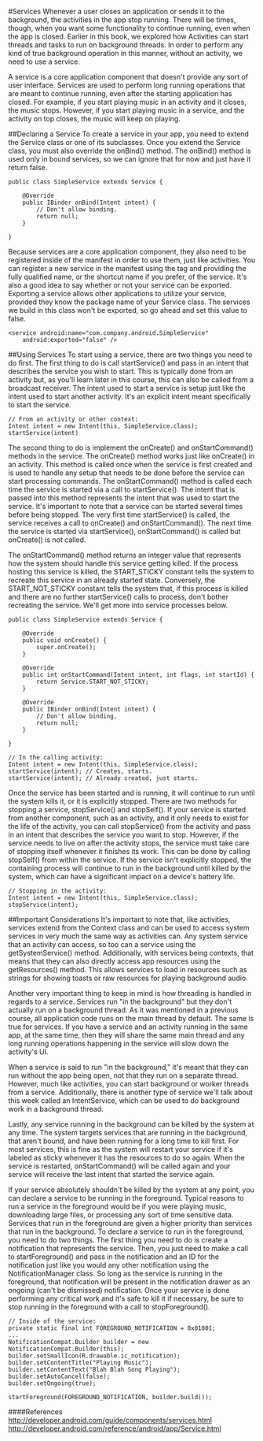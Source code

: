 #Services
Whenever a user closes an application or sends it to the background, the activities in the app stop running. There will be times, though, when you want some functionality to continue running, even when the app is closed. Earlier in this book, we explored how Activities can start threads and tasks to run on background threads. In order to perform any kind of true background operation in this manner, without an activity, we need to use a service.

A service is a core application component that doesn't provide any sort of user interface. Services are used to perform long running operations that are meant to continue running, even after the starting application has closed. For example, if you start playing music in an activity and it closes, the music stops. However, if you start playing music in a service, and the activity on top closes, the music will keep on playing.

##Declaring a Service
To create a service in your app, you need to extend the Service class or one of its subclasses. Once you extend the Service class, you must also override the onBind() method. The onBind() method is used only in bound services, so we can ignore that for now and just have it return false.

```
public class SimpleService extends Service {
 
	@Override
	public IBinder onBind(Intent intent) {
		// Don't allow binding.
		return null;
	}
 
}
```

Because services are a core application component, they also need to be registered inside of the manifest in order to use them, just like activities. You can register a new service in the manifest using the <service> tag and providing the fully qualified name, or the shortcut name if you prefer, of the service. It's also a good idea to say whether or not your service can be exported. Exporting a service allows other applications to utilize your service, provided they know the package name of your Service class. The services we build in this class won't be exported, so go ahead and set this value to false.

```
<service android:name="com.company.android.SimpleService"
	android:exported="false" />
```

##Using Services
To start using a service, there are two things you need to do first. The first thing to do is call startService() and pass in an intent that describes the service you wish to start. This is typically done from an activity but, as you'll learn later in this course, this can also be called from a broadcast receiver. The intent used to start a service is setup just like the intent used to start another activity. It's an explicit intent meant specifically to start the service.

```
// From an activity or other context:
Intent intent = new Intent(this, SimpleService.class);
startService(intent)
```

The second thing to do is implement the onCreate() and onStartCommand() methods in the service. The onCreate() method works just like onCreate() in an activity. This method is called once when the service is first created and is used to handle any setup that needs to be done before the service can start processing commands. The onStartCommand() method is called each time the service is started via a call to startService(). The intent that is passed into this method represents the intent that was used to start the service. It's important to note that a service can be started several times before being stopped. The very first time startService() is called, the service receives a call to onCreate() and onStartCommand(). The next time the service is started via startService(), onStartCommand() is called but onCreate() is not called.

The onStartCommand() method returns an integer value that represents how the system should handle this service getting killed. If the process hosting this service is killed, the START_STICKY constant tells the system to recreate this service in an already started state. Conversely, the START_NOT_STICKY constant tells the system that, if this process is killed and there are no further startService() calls to process, don't bother recreating the service. We'll get more into service processes below.

```
public class SimpleService extends Service {
 
	@Override
	public void onCreate() {
		super.onCreate();
	}
	
	@Override
	public int onStartCommand(Intent intent, int flags, int startId) {
		return Service.START_NOT_STICKY;
	}
 
	@Override
	public IBinder onBind(Intent intent) {
		// Don't allow binding.
		return null;
	}
	
}
 
// In the calling activity:
Intent intent = new Intent(this, SimpleService.class);
startService(intent); // Creates, starts.
startService(intent); // Already created, just starts.
```

Once the service has been started and is running, it will continue to run until the system kills it, or it is explicitly stopped. There are two methods for stopping a service, stopService() and stopSelf(). If your service is started from another component, such as an activity, and it only needs to exist for the life of the activity, you can call stopService() from the activity and pass in an intent that describes the service you want to stop. However, if the service needs to live on after the activity stops, the service must take care of stopping itself whenever it finishes its work. This can be done by calling stopSelf() from within the service. If the service isn't explicitly stopped, the containing process will continue to run in the background until killed by the system, which can have a significant impact on a device's battery life.

```
// Stopping in the activity:
Intent intent = new Intent(this, SimpleService.class);
stopService(intent);
```

##Important Considerations
It's important to note that, like activities, services extend from the Context class and can be used to access system services in very much the same way as activities can. Any system service that an activity can access, so too can a service using the getSystemService() method. Additionally, with services being contexts, that means that they can also directly access app resources using the getResources() method. This allows services to load in resources such as strings for showing toasts or raw resources for playing background audio.

Another very important thing to keep in mind is how threading is handled in regards to a service. Services run "in the background" but they don't actually run on a background thread. As it was mentioned in a previous course, all application code runs on the main thread by default. The same is true for services. If you have a service and an activity running in the same app, at the same time, then they will share the same main thread and any long running operations happening in the service will slow down the activity's UI.

When a service is said to run "in the background," it's meant that they can run without the app being open, not that they run on a separate thread. However, much like activities, you can start background or worker threads from a service. Additionally, there is another type of service we'll talk about this week called an IntentService, which can be used to do background work in a background thread.

Lastly, any service running in the background can be killed by the system at any time. The system targets services that are running in the background, that aren't bound, and have been running for a long time to kill first. For most services, this is fine as the system will restart your service if it's labeled as sticky whenever it has the resources to do so again. When the service is restarted, onStartCommand() will be called again and your service will receive the last intent that started the service again.

If your service absolutely shouldn't be killed by the system at any point, you can declare a service to be running in the foreground. Typical reasons to run a service in the foreground would be if you were playing music, downloading large files, or processing any sort of time sensitive data. Services that run in the foreground are given a higher priority than services that run in the background. To declare a service to run in the foreground, you need to do two things. The first thing you need to do is create a notification that represents the service. Then, you just need to make a call to startForeground() and pass in the notification and an ID for the notification just like you would any other notification using the NotificationManager class. So long as the service is running in the foreground, that notification will be present in the notification drawer as an ongoing (can't be dismissed) notification. Once your service is done performing any critical work and it's safe to kill it if necessary, be sure to stop running in the foreground with a call to stopForeground().

```
// Inside of the service:
private static final int FOREGROUND_NOTIFICATION = 0x01001;
...
NotificationCompat.Builder builder = new NotificationCompat.Builder(this);
builder.setSmallIcon(R.drawable.ic_notification);
builder.setContentTitle("Playing Music");
builder.setContentText("Blah Blah Song Playing");
builder.setAutoCancel(false);
builder.setOngoing(true);
 
startForeground(FOREGROUND_NOTIFICATION, builder.build());
```

####References
http://developer.android.com/guide/components/services.html
http://developer.android.com/reference/android/app/Service.html
